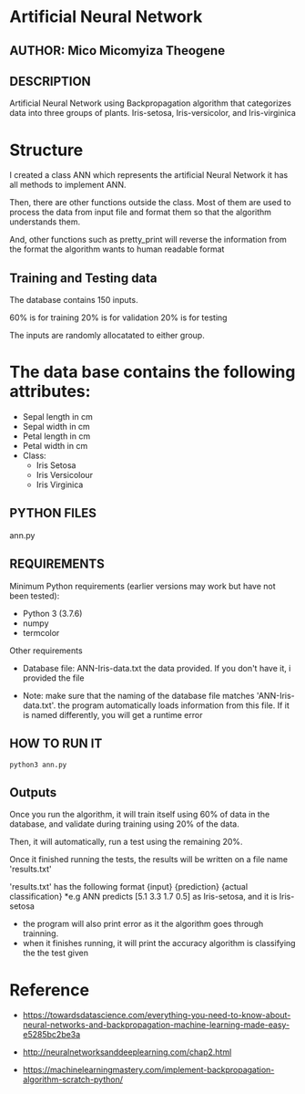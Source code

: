 # Artificial Neural Network

## AUTHOR:  Mico Micomyiza Theogene


## DESCRIPTION
Artificial Neural Network using Backpropagation algorithm
that categorizes data into three groups of plants.
Iris-setosa, Iris-versicolor, and Iris-virginica

# Structure

I created a class ANN which represents the artificial Neural Network
it has all methods to implement ANN.

Then, there are other functions outside the class.
Most of them are used to process the data from input file
and format them so that the algorithm understands them.

And, other functions such as pretty_print will reverse the information
from the format the algorithm wants to human readable format


## Training and Testing data
The database contains 150 inputs.

60% is for training
20% is for validation 
20% is for testing

The inputs are randomly allocatated to either group.

# The data base contains the following attributes:

* Sepal length in cm
* Sepal width in cm
* Petal length in cm
* Petal width in cm
* Class:
    * Iris Setosa
    * Iris Versicolour
    * Iris Virginica


## PYTHON FILES
ann.py


## REQUIREMENTS

Minimum Python requirements (earlier versions may work but have not been tested):

* Python 3 (3.7.6)
* numpy 
* termcolor

Other requirements

* Database file: ANN-Iris-data.txt the data provided. If you don't have it, i provided the file

* Note:
 make sure that the naming of the database file matches 'ANN-Iris-data.txt'.
 the program automatically loads information from this file. If it is named differently,
 you will get a runtime error

## HOW TO RUN IT

`python3 ann.py`

## Outputs

Once you run the algorithm, it will train itself using 60% of data in the database,
and validate during training using 20% of the data.

Then, it will automatically, run a test using the remaining 20%.

Once it finished running the tests, the results will be written on a file name
'results.txt'

'results.txt' has the following format
{input} {prediction} {actual classification}
*e.g ANN predicts [5.1 3.3 1.7 0.5] as Iris-setosa, and it is Iris-setosa

* the program will also print error as it the algorithm goes through trainning.
* when it finishes running, it will print the accuracy algorithm is classifying the
    the test given


# Reference
* https://towardsdatascience.com/everything-you-need-to-know-about-neural-networks-and-backpropagation-machine-learning-made-easy-e5285bc2be3a

* http://neuralnetworksanddeeplearning.com/chap2.html

* https://machinelearningmastery.com/implement-backpropagation-algorithm-scratch-python/






